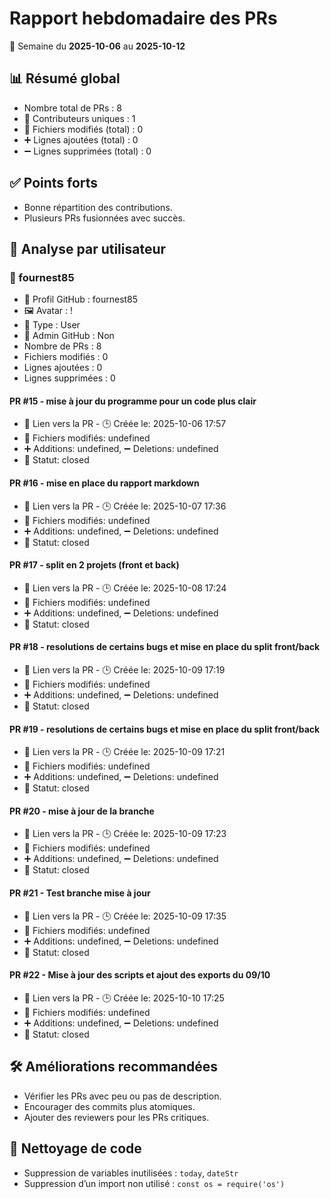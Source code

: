 # Rapport hebdomadaire des PRs

📅 Semaine du **2025-10-06** au **2025-10-12**

## 📊 Résumé global
- Nombre total de PRs : 8
- 👥 Contributeurs uniques : 1
- 📂 Fichiers modifiés (total) : 0
- ➕ Lignes ajoutées (total) : 0
- ➖ Lignes supprimées (total) : 0

## ✅ Points forts
- Bonne répartition des contributions.
- Plusieurs PRs fusionnées avec succès.

## 👥 Analyse par utilisateur
### 🔹 fournest85
- 👤 Profil GitHub : fournest85
- 🖼️ Avatar : !
- 🧬 Type : User
- 🔐 Admin GitHub : Non
- Nombre de PRs : 8
- Fichiers modifiés : 0
- Lignes ajoutées : 0
- Lignes supprimées : 0

#### PR #15 - mise à jour du programme pour un code plus clair
- 🔗 Lien vers la PR  - 🕒 Créée le: 2025-10-06 17:57 
- 📂 Fichiers modifiés: undefined 
- ➕ Additions: undefined, ➖ Deletions: undefined 
- 📌 Statut: closed 

#### PR #16 - mise en place du rapport markdown 
- 🔗 Lien vers la PR  - 🕒 Créée le: 2025-10-07 17:36 
- 📂 Fichiers modifiés: undefined 
- ➕ Additions: undefined, ➖ Deletions: undefined 
- 📌 Statut: closed 

#### PR #17 - split en 2 projets (front et back)
- 🔗 Lien vers la PR  - 🕒 Créée le: 2025-10-08 17:24 
- 📂 Fichiers modifiés: undefined 
- ➕ Additions: undefined, ➖ Deletions: undefined 
- 📌 Statut: closed 

#### PR #18 - resolutions de certains bugs et mise en place du split front/back
- 🔗 Lien vers la PR  - 🕒 Créée le: 2025-10-09 17:19 
- 📂 Fichiers modifiés: undefined 
- ➕ Additions: undefined, ➖ Deletions: undefined 
- 📌 Statut: closed 

#### PR #19 - resolutions de certains bugs et mise en place du split front/back
- 🔗 Lien vers la PR  - 🕒 Créée le: 2025-10-09 17:21 
- 📂 Fichiers modifiés: undefined 
- ➕ Additions: undefined, ➖ Deletions: undefined 
- 📌 Statut: closed 

#### PR #20 - mise à jour de la branche
- 🔗 Lien vers la PR  - 🕒 Créée le: 2025-10-09 17:23 
- 📂 Fichiers modifiés: undefined 
- ➕ Additions: undefined, ➖ Deletions: undefined 
- 📌 Statut: closed 

#### PR #21 - Test branche mise à jour
- 🔗 Lien vers la PR  - 🕒 Créée le: 2025-10-09 17:35 
- 📂 Fichiers modifiés: undefined 
- ➕ Additions: undefined, ➖ Deletions: undefined 
- 📌 Statut: closed 

#### PR #22 - Mise à jour des scripts et ajout des exports du 09/10
- 🔗 Lien vers la PR  - 🕒 Créée le: 2025-10-10 17:25 
- 📂 Fichiers modifiés: undefined 
- ➕ Additions: undefined, ➖ Deletions: undefined 
- 📌 Statut: closed 

## 🛠️ Améliorations recommandées
- Vérifier les PRs avec peu ou pas de description.
- Encourager des commits plus atomiques.
- Ajouter des reviewers pour les PRs critiques.

## 🧹 Nettoyage de code
- Suppression de variables inutilisées : `today`, `dateStr`
- Suppression d’un import non utilisé : `const os = require('os')`
